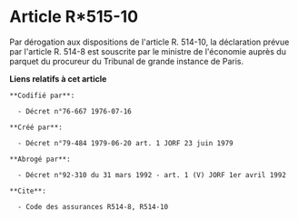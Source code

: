 # Article R*515-10

Par dérogation aux dispositions de l'article R. 514-10, la déclaration prévue par l'article R. 514-8 est souscrite par le
ministre de l'économie auprès du parquet du procureur du Tribunal de grande instance de Paris.

**Liens relatifs à cet article**

	**Codifié par**:

	  - Décret n°76-667 1976-07-16

	**Créé par**:

	  - Décret n°79-484 1979-06-20 art. 1 JORF 23 juin 1979

	**Abrogé par**:

	  - Décret n°92-310 du 31 mars 1992 - art. 1 (V) JORF 1er avril 1992

	**Cite**:

	  - Code des assurances R514-8, R514-10
